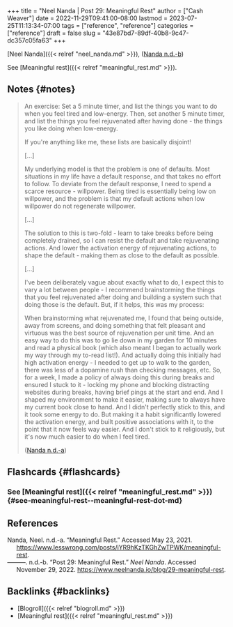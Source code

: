 +++
title = "Neel Nanda | Post 29: Meaningful Rest"
author = ["Cash Weaver"]
date = 2022-11-29T09:41:00-08:00
lastmod = 2023-07-25T11:13:34-07:00
tags = ["reference", "reference"]
categories = ["reference"]
draft = false
slug = "43e87bd7-89df-40b8-9c47-dc357c05fa63"
+++

[Neel Nanda]({{< relref "neel_nanda.md" >}}), (<a href="#citeproc_bib_item_2">Nanda n.d.-b</a>)

See [Meaningful rest]({{< relref "meaningful_rest.md" >}}).


## Notes {#notes}

> An exercise: Set a 5 minute timer, and list the things you want to do when you feel tired and low-energy. Then, set another 5 minute timer, and list the things you feel rejuvenated after having done - the things you like doing when low-energy.
>
> If you're anything like me, these lists are basically disjoint!
>
> [...]
>
> My underlying model is that the problem is one of defaults. Most situations in my life have a default response, and that takes no effort to follow. To deviate from the default response, I need to spend a scarce resource - willpower. Being tired is essentially being low on willpower, and the problem is that my default actions when low willpower do not regenerate willpower.
>
> [...]
>
> The solution to this is two-fold - learn to take breaks before being completely drained, so I can resist the default and take rejuvenating actions. And lower the activation energy of rejuvenating actions, to shape the default - making them as close to the default as possible.
>
> [...]
>
> I've been deliberately vague about exactly what to do, I expect this to vary a lot between people - I recommend brainstorming the things that you feel rejuvenated after doing and building a system such that doing those is the default. But, if it helps, this was my process:
>
> When brainstorming what rejuvenated me, I found that being outside, away from screens, and doing something that felt pleasant and virtuous was the best source of rejuvenation per unit time. And an easy way to do this was to go lie down in my garden for 10 minutes and read a physical book (which also meant I began to actually work my way through my to-read list!). And actually doing this initially had high activation energy - I needed to get up to walk to the garden, there was less of a dopamine rush than checking messages, etc. So, for a week, I made a policy of always doing this during breaks and ensured I stuck to it - locking my phone and blocking distracting websites during breaks, having brief pings at the start and end. And I shaped my environment to make it easier, making sure to always have my current book close to hand. And I didn't perfectly stick to this, and it took some energy to do. But making it a habit significantly lowered the activation energy, and built positive associations with it, to the point that it now feels way easier. And I don't stick to it religiously, but it's now much easier to do when I feel tired.
>
> (<a href="#citeproc_bib_item_1">Nanda n.d.-a</a>)


## Flashcards {#flashcards}


### See [Meaningful rest]({{< relref "meaningful_rest.md" >}}) {#see-meaningful-rest--meaningful-rest-dot-md}

## References

<style>.csl-entry{text-indent: -1.5em; margin-left: 1.5em;}</style><div class="csl-bib-body">
  <div class="csl-entry"><a id="citeproc_bib_item_1"></a>Nanda, Neel. n.d.-a. “Meaningful Rest.” Accessed May 23, 2021. <a href="https://www.lesswrong.com/posts/iYR9hKzTKGhZwTPWK/meaningful-rest">https://www.lesswrong.com/posts/iYR9hKzTKGhZwTPWK/meaningful-rest</a>.</div>
  <div class="csl-entry"><a id="citeproc_bib_item_2"></a>———. n.d.-b. “Post 29: Meaningful Rest.” <i>Neel Nanda</i>. Accessed November 29, 2022. <a href="https://www.neelnanda.io/blog/29-meaningful-rest">https://www.neelnanda.io/blog/29-meaningful-rest</a>.</div>
</div>


## Backlinks {#backlinks}

-   [Blogroll]({{< relref "blogroll.md" >}})
-   [Meaningful rest]({{< relref "meaningful_rest.md" >}})
